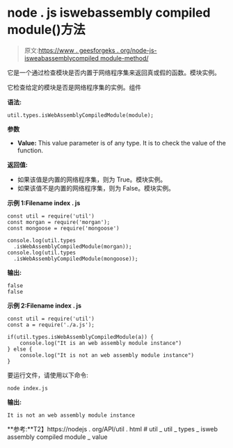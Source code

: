 # node . js iswebassembly compiled module()方法

> 原文:[https://www . geesforgeks . org/node-js-isweabassemblycompiled module-method/](https://www.geeksforgeeks.org/node-js-iswebassemblycompiledmodule-method/)

它是一个通过检查模块是否内置于网络程序集来返回真或假的函数。模块实例。

它检查给定的模块是否是网络程序集的实例。组件

**语法:**

```
util.types.isWebAssemblyCompiledModule(module);
```

**参数**

*   **Value:** This value parameter is of any type. It is to check the value of the function.

**返回值:**

*   如果该值是内置的网络程序集，则为 True。模块实例。
*   如果该值不是内置的网络程序集，则为 False。模块实例。

**示例 1:Filename index . js**

```
const util = require('util')
const morgan = require('morgan');
const mongoose = require('mongoose')

console.log(util.types
  .isWebAssemblyCompiledModule(morgan));
console.log(util.types
  .isWebAssemblyCompiledModule(mongoose));
```

**输出:**

```
false
false
```

**示例 2:Filename index . js**

```
const util = require('util')
const a = require('./a.js'); 

if(util.types.isWebAssemblyCompiledModule(a)) {
    console.log("It is an web assembly module instance")
} else {
    console.log("It is not an web assembly module instance")
}
```

要运行文件，请使用以下命令:

```
node index.js
```

**输出:**

```
It is not an web assembly module instance
```

**参考:**T2】https://nodejs . org/API/util . html # util _ util _ types _ isweb assembly compiled module _ value
